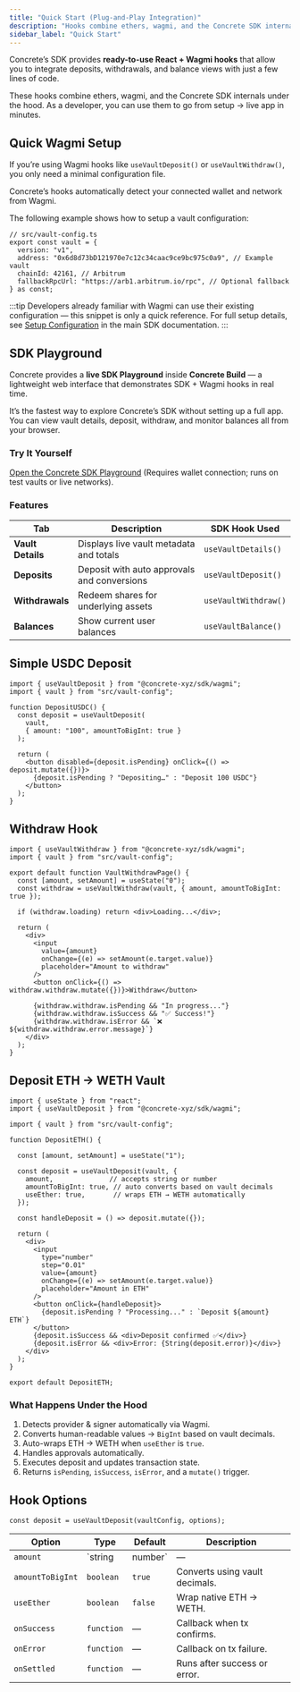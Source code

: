 ```yaml
---
title: "Quick Start (Plug-and-Play Integration)"
description: "Hooks combine ethers, wagmi, and the Concrete SDK internals under the hood."
sidebar_label: "Quick Start"
---
```


Concrete’s SDK provides **ready-to-use React + Wagmi hooks** that allow you to integrate deposits, withdrawals, and balance views with just a few lines of code.

These hooks combine ethers, wagmi, and the Concrete SDK internals under the hood. As a developer, you can use them to go from setup → live app in minutes.

## Quick Wagmi Setup

If you’re using Wagmi hooks like `useVaultDeposit()` or `useVaultWithdraw()`, you only need a minimal configuration file.

Concrete’s hooks automatically detect your connected wallet and network from Wagmi.

The following example shows how to setup a vault configuration:

```tsx
// src/vault-config.ts
export const vault = {
  version: "v1",
  address: "0x6d8d73bD121970e7c12c34caac9ce9bc975c0a9", // Example vault
  chainId: 42161, // Arbitrum
  fallbackRpcUrl: "https://arb1.arbitrum.io/rpc", // Optional fallback
} as const;
```

:::tip
Developers already familiar with Wagmi can use their existing configuration — this snippet is only a quick reference. For full setup details, see [Setup Configuration](https://docs.concrete.xyz/Earn-V2/SDK/setup-configuration/) in the main SDK documentation.
:::

## SDK Playground

Concrete provides a **live SDK Playground** inside **Concrete Build** — a lightweight web interface that demonstrates SDK + Wagmi hooks in real time.

It’s the fastest way to explore Concrete’s SDK without setting up a full app. You can view vault details, deposit, withdraw, and monitor balances all from your browser.

### Try It Yourself

[Open the Concrete SDK Playground](https://build.concrete.xyz/) (Requires wallet connection; runs on test vaults or live networks).

### Features

| Tab | Description | SDK Hook Used |
| --- | --- | --- |
| **Vault Details** | Displays live vault metadata and totals | `useVaultDetails()` |
| **Deposits** | Deposit with auto approvals and conversions | `useVaultDeposit()` |
| **Withdrawals** | Redeem shares for underlying assets | `useVaultWithdraw()` |
| **Balances** | Show current user balances | `useVaultBalance()` |

## Simple USDC Deposit

```tsx
import { useVaultDeposit } from "@concrete-xyz/sdk/wagmi";
import { vault } from "src/vault-config";

function DepositUSDC() {
  const deposit = useVaultDeposit(
    vault,
    { amount: "100", amountToBigInt: true }
  );

  return (
    <button disabled={deposit.isPending} onClick={() => deposit.mutate({})}>
      {deposit.isPending ? "Depositing…" : "Deposit 100 USDC"}
    </button>
  );
}
```

## Withdraw Hook

```tsx
import { useVaultWithdraw } from "@concrete-xyz/sdk/wagmi";
import { vault } from "src/vault-config";

export default function VaultWithdrawPage() {
  const [amount, setAmount] = useState("0");
  const withdraw = useVaultWithdraw(vault, { amount, amountToBigInt: true });

  if (withdraw.loading) return <div>Loading...</div>;

  return (
    <div>
      <input
        value={amount}
        onChange={(e) => setAmount(e.target.value)}
        placeholder="Amount to withdraw"
      />
      <button onClick={() => withdraw.withdraw.mutate({})}>Withdraw</button>

      {withdraw.withdraw.isPending && "In progress..."}
      {withdraw.withdraw.isSuccess && "✅ Success!"}
      {withdraw.withdraw.isError && `❌ ${withdraw.withdraw.error.message}`}
    </div>
  );
}
```

## Deposit ETH → WETH Vault

```tsx
import { useState } from "react";
import { useVaultDeposit } from "@concrete-xyz/sdk/wagmi";

import { vault } from "src/vault-config";

function DepositETH() {

  const [amount, setAmount] = useState("1");

  const deposit = useVaultDeposit(vault, {
    amount,              // accepts string or number
    amountToBigInt: true, // auto converts based on vault decimals
    useEther: true,       // wraps ETH → WETH automatically
  });

  const handleDeposit = () => deposit.mutate({});

  return (
    <div>
      <input
        type="number"
        step="0.01"
        value={amount}
        onChange={(e) => setAmount(e.target.value)}
        placeholder="Amount in ETH"
      />
      <button onClick={handleDeposit}>
        {deposit.isPending ? "Processing..." : `Deposit ${amount} ETH`}
      </button>
      {deposit.isSuccess && <div>Deposit confirmed ✅</div>}
      {deposit.isError && <div>Error: {String(deposit.error)}</div>}
    </div>
  );
}

export default DepositETH;
```

### What Happens Under the Hood

1. Detects provider & signer automatically via Wagmi.
2. Converts human-readable values → `BigInt` based on vault decimals.
3. Auto-wraps ETH → WETH when `useEther` is `true`.
4. Handles approvals automatically.
5. Executes deposit and updates transaction state.
6. Returns `isPending`, `isSuccess`, `isError`, and a `mutate()` trigger.

##

## Hook Options

```tsx
const deposit = useVaultDeposit(vaultConfig, options);
```

| Option | Type | Default | Description |
| --- | --- | --- | --- |
| `amount` | `string | number` | — |
| `amountToBigInt` | `boolean` | `true` | Converts using vault decimals. |
| `useEther` | `boolean` | `false` | Wrap native ETH → WETH. |
| `onSuccess` | `function` | — | Callback when tx confirms. |
| `onError` | `function` | — | Callback on tx failure. |
| `onSettled` | `function` | — | Runs after success or error. |
